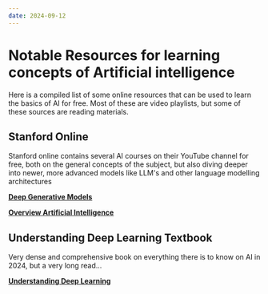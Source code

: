 ```yaml
---
date: 2024-09-12
---
```

# Notable Resources for learning concepts of Artificial intelligence

Here is a compiled list of some online resources that can be used to learn the basics of AI for free. Most of these are video playlists, but some of these sources are reading materials.

## Stanford Online

Stanford online contains several AI courses on their YouTube channel for free, both on the general concepts of the subject, but also diving deeper into newer, more advanced models like LLM's and other language modelling architectures

**[Deep Generative Models](https://www.youtube.com/watch?v=XZ0PMRWXBEU&list=PLoROMvodv4rPOWA-omMM6STXaWW4FvJT8)**

**[Overview Artificial Intelligence](https://www.youtube.com/watch?v=J8Eh7RqggsU&list=PLoROMvodv4rO1NB9TD4iUZ3qghGEGtqNX)**

## Understanding Deep Learning Textbook

Very dense and comprehensive book on everything there is to know on AI in 2024, but a very long read...

**[Understanding Deep Learning](https://udlbook.github.io/udlbook/)**